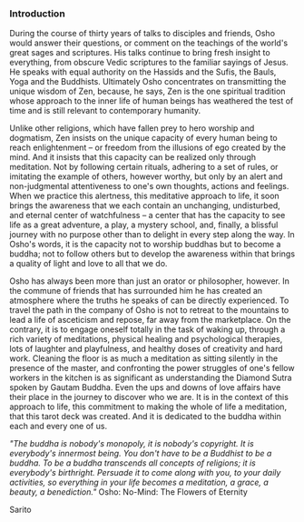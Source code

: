 
### Introduction
During the course of thirty years of talks to disciples and friends, Osho would answer their questions, or comment on the teachings of the world's great sages and scriptures. His talks continue to bring fresh insight to everything, from obscure Vedic scriptures to the familiar sayings of Jesus. He speaks with equal authority on the Hassids and the Sufis, the Bauls, Yoga and the Buddhists. Ultimately Osho concentrates on transmitting the unique wisdom of Zen, because, he says, Zen is the one spiritual tradition whose approach to the inner life of human beings has weathered the test of time and is still relevant to contemporary humanity.

Unlike other religions, which have fallen prey to hero worship and dogmatism, Zen insists on the unique capacity of every human being to reach enlightenment – or freedom from the illusions of ego created by the mind. And it insists that this capacity can be realized only through meditation. Not by following certain rituals, adhering to a set of rules, or imitating the example of others, however worthy, but only by an alert and non-judgmental attentiveness to one's own thoughts, actions and feelings. When we practice this alertness, this meditative approach to life, it soon brings the awareness that we each contain an unchanging, undisturbed, and eternal center of watchfulness – a center that has the capacity to see life as a great adventure, a play, a mystery school, and, finally, a blissful journey with no purpose other than to delight in every step along the way. In Osho's words, it is the capacity not to worship buddhas but to become a buddha; not to follow others but to develop the awareness within that brings a quality of light and love to all that we do.

Osho has always been more than just an orator or philosopher, however. In the commune of friends that has surrounded him he has created an atmosphere where the truths he speaks of can be directly experienced. To travel the path in the company of Osho is not to retreat to the mountains to lead a life of asceticism and repose, far away from the marketplace. On the contrary, it is to engage oneself totally in the task of waking up, through a rich variety of meditations, physical healing and psychological therapies, lots of laughter and playfulness, and healthy doses of creativity and hard work. Cleaning the floor is as much a meditation as sitting silently in the presence of the master, and confronting the power struggles of one's fellow workers in the kitchen is as significant as understanding the Diamond Sutra spoken by Gautam Buddha. Even the ups and downs of love affairs have their place in the journey to discover who we are. It is in the context of this approach to life, this commitment to making the whole of life a meditation, that this tarot deck was created. And it is dedicated to the buddha within each and every one of us.

*"The buddha is nobody's monopoly, it is nobody's copyright. It is everybody's innermost being. You don't have to be a Buddhist to be a buddha. To be a buddha transcends all concepts of religions; it is everybody's birthright. Persuade it to come along with you, to your daily activities, so everything in your life becomes a meditation, a grace, a beauty, a benediction."*
Osho: No-Mind: The Flowers of Eternity

Sarito